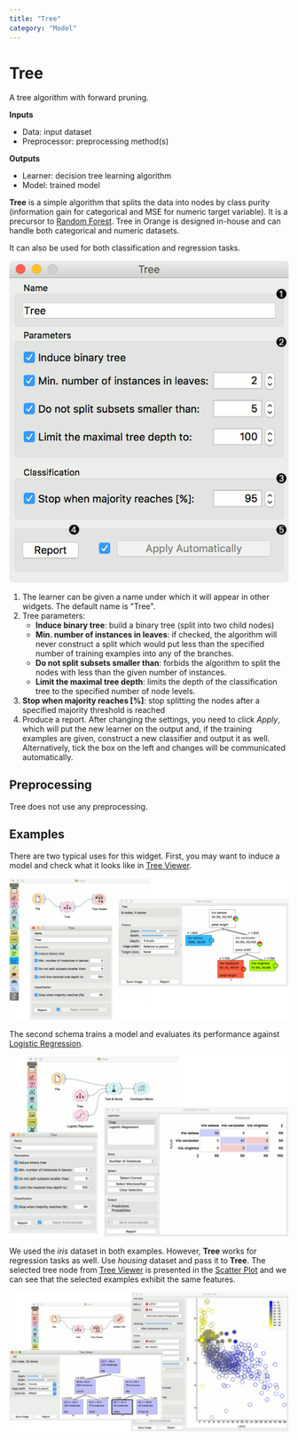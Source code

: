 ```yaml
---
title: "Tree"
category: "Model"
---
```

Tree
====

A tree algorithm with forward pruning.

**Inputs**

- Data: input dataset
- Preprocessor: preprocessing method(s)

**Outputs**

- Learner: decision tree learning algorithm
- Model: trained model

**Tree** is a simple algorithm that splits the data into nodes by class purity (information gain for categorical and MSE for numeric target variable). It is a precursor to [Random Forest](/widget-catalog/model/../model/randomforest). Tree in Orange is designed in-house and can handle both categorical and numeric datasets.

It can also be used for both classification and regression tasks.

![](/widget-catalog/model/images/Tree-stamped.png)

1. The learner can be given a name under which it will appear in other widgets. The default name is "Tree".
2. Tree parameters:
   - **Induce binary tree**: build a binary tree (split into two child nodes)
   - **Min. number of instances in leaves**: if checked, the algorithm will never construct a split which would put less than the specified number of training examples into any of the branches.
   - **Do not split subsets smaller than**: forbids the algorithm to split the nodes with less than the given number of instances.
   - **Limit the maximal tree depth**: limits the depth of the classification tree to the specified number of node levels.
3. **Stop when majority reaches [%]**: stop splitting the nodes after a specified majority threshold is reached
4. Produce a report. After changing the settings, you need to click *Apply*, which will put the new learner on the output and, if the training examples are given, construct a new classifier and output it as well. Alternatively, tick the box on the left and changes will be communicated automatically.

Preprocessing
-------------

Tree does not use any preprocessing.

Examples
--------

There are two typical uses for this widget. First, you may want to induce a model and check what it looks like in [Tree Viewer](/widget-catalog/model/../visualize/treeviewer).

![](/widget-catalog/model/images/Tree-classification-visualize.png)

The second schema trains a model and evaluates its performance against [Logistic Regression](/widget-catalog/model/../model/logisticregression).

![](/widget-catalog/model/images/Tree-classification-model.png)

We used the *iris* dataset in both examples. However, **Tree** works for regression tasks as well. Use *housing* dataset and pass it to **Tree**. The selected tree node from [Tree Viewer](/widget-catalog/model/../visualize/treeviewer) is presented in the [Scatter Plot](/widget-catalog/model/../visualize/scatterplot) and we can see that the selected examples exhibit the same features.

![](/widget-catalog/model/images/Tree-regression-subset.png)
